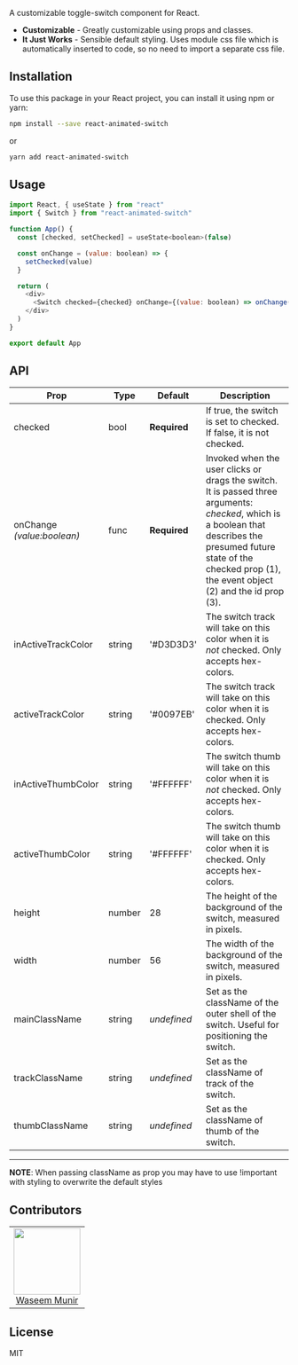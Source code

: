 A customizable toggle-switch component for React.

- **Customizable** - Greatly customizable using props and classes.
- **It Just Works** - Sensible default styling. Uses module css file which is automatically inserted to code, so no need to import a separate css file.


## Installation

To use this package in your React project, you can install it using npm or yarn:

```bash
npm install --save react-animated-switch
```

or

```bash
yarn add react-animated-switch
```


## Usage

```javascript
import React, { useState } from "react"
import { Switch } from "react-animated-switch"

function App() {
  const [checked, setChecked] = useState<boolean>(false)

  const onChange = (value: boolean) => {
    setChecked(value)
  }

  return (
    <div>
      <Switch checked={checked} onChange={(value: boolean) => onChange(value)} />
    </div>
  )
}

export default App

```


## API

| Prop                                  | Type              | Default                                                                                  | Description                                                                                                                                                                                                               |
| ------------------------------------- | ----------------- | ---------------------------------------------------------------------------------------- | ------------------------------------------------------------------------------------------------------------------------------------------------------------------------------------------------------------------------- |
| checked                               | bool              | **Required**                                                                             | If true, the switch is set to checked. If false, it is not checked.                                                                                                                                                       |
| onChange _(value:boolean)_ | func              | **Required**                                                                             | Invoked when the user clicks or drags the switch. It is passed three arguments: _checked_, which is a boolean that describes the presumed future state of the checked prop (1), the event object (2) and the id prop (3). |                                                                           |
| inActiveTrackColor                              | string            | '#D3D3D3'                                                                                   | The switch track will take on this color when it is _not_ checked. Only accepts hex-colors.                                                                                                                                     |
| activeTrackColor                              | string            | '#0097EB'                                                                                   | The switch track will take on this color when it is checked. Only accepts hex-colors.
| inActiveThumbColor                              | string            | '#FFFFFF'                                                                                   | The switch thumb will take on this color when it is _not_ checked. Only accepts hex-colors.                                                                                                                                     |
| activeThumbColor                              | string            | '#FFFFFF'                                                                                   | The switch thumb will take on this color when it is checked. Only accepts hex-colors.                                                                                                                        |
| height                                | number            | 28                                                                                       | The height of the background of the switch, measured in pixels.                                                                                                                                                           |
| width                                 | number            | 56                                                                                       | The width of the background of the switch, measured in pixels.                                                                                                                                                            |
| mainClassName                             | string            | _undefined_                                                                              | Set as the className of the outer shell of the switch. Useful for positioning the switch.         
| trackClassName                             | string            | _undefined_                                                                              | Set as the className of track of the switch.         
| thumbClassName                             | string            | _undefined_                                                                              | Set as the className of thumb of the switch.              

---

**NOTE**: When passing className as prop you may have to use !important with styling to overwrite the default styles

## Contributors

<table>
  <tbody>
    <tr>
      <td align="center">
        <img src="https://avatars.githubusercontent.com/u/50287765?v=4" width="120">
        <br />
        <a href="https://github.com/Waseem6409/">Waseem Munir<a/>
      </td>
    </tr>
  </tbody>
</table>

## License

MIT
